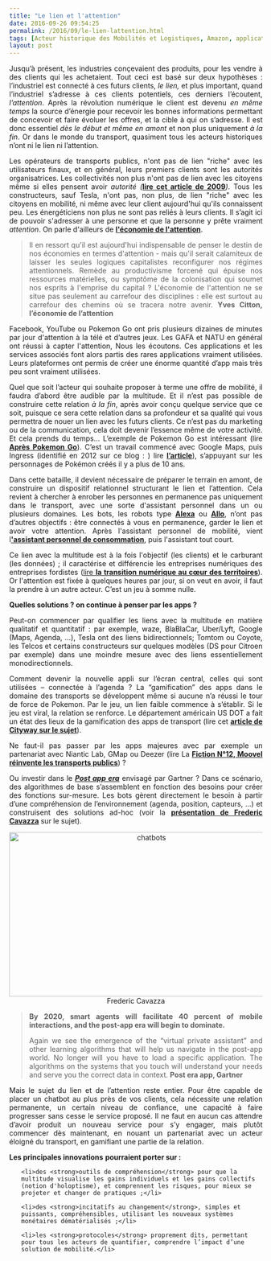 ```yaml
---
title: "Le lien et l'attention"
date: 2016-09-26 09:54:25
permalink: /2016/09/le-lien-lattention.html
tags: [Acteur historique des Mobilités et Logistiques, Amazon, application, assistant de mobilité, Assistant Personnel de Consommation, autorité des transports, citoyen, Comment agir pour changer les pratiques ?, confiance, connectivité, économie de l'attention, économie de l'expérience, innovation, marketing individualisé, Que sait-on de nos mobilités ?, Tesla]
layout: post
---
```


<p style="text-align: justify;">Jusqu’à présent, les industries conçevaient des produits, pour les vendre à des clients qui les achetaient. Tout ceci est basé sur deux hypothèses : l’industriel est connecté à ces futurs clients, <em>le lien,</em> et plus important, quand l’industriel s’adresse à ces clients potentiels, ces derniers l’écoutent, <em>l’attention</em>. Après la révolution numérique le client est devenu <em>en même temps</em> la source d’énergie pour recevoir les bonnes informations permettant de concevoir et faire évoluer les offres, et la cible à qui on s’adresse. Il est donc essentiel <em>dès le début et même en amont</em> et non plus uniquement <em>à la fin</em>. Or dans le monde du transport, quasiment tous les acteurs historiques n’ont ni le lien ni l’attention.</p>

<p style="text-align: justify;">Les opérateurs de transports publics, n'ont pas de lien "riche" avec les utilisateurs finaux, et en général, leurs premiers clients sont les autorités organisatrices. Les collectivités non plus n'ont pas de lien avec les citoyens même si elles pensent avoir <em>autorité (</em><strong><a href="http://transportsdufutur.ademe.fr/2009/11/autorite-des-transports-vers-une-revolution.html?hlst=autorit%C3%A9" target="_blank">lire cet article de 2009</a></strong><em>)</em>. Tous les constructeurs, sauf Tesla, n'ont pas, non plus, de lien "riche" avec les citoyens en mobilité, ni même avec leur client aujourd'hui qu'ils connaissent peu. Les énergéticiens non plus ne sont pas reliés à leurs clients. Il s’agit ici de pouvoir s'adresser à une personne et que la personne y prête vraiment <em>attention</em>. On parle d'ailleurs de <strong><a href="https://lejournal.cnrs.fr/articles/lattention-un-bien-precieux" target="_blank">l'économie de l'attention</a></strong>.</p>

<p style="text-align: justify;"><!--more--></p>



<blockquote>

<p style="text-align: justify;">Il en ressort qu'il est aujourd'hui indispensable de penser le destin de nos économies en termes d'attention - mais qu'il serait calamiteux de laisser les seules logiques capitalistes reconfigurer nos régimes attentionnels. Remède au productivisme forcené qui épuise nos ressources matérielles, ou symptôme de la colonisation qui soumet nos esprits à l'emprise du capital ? L'économie de l'attention ne se situe pas seulement au carrefour des disciplines : elle est surtout au carrefour des chemins où se tracera notre avenir. <strong>Yves Citton, l’économie de l’attention</strong></p>

</blockquote>

<p style="text-align: justify;">Facebook, YouTube ou Pokemon Go ont pris plusieurs dizaines de minutes par jour d'attention à la télé et d’autres jeux. Les GAFA et NATU en général ont réussi à capter l'attention, Nous les écoutons. Ces applications et les services associés font alors partis des rares applications vraiment utilisées. Leurs plateformes ont permis de créer une énorme quantité d’app mais très peu sont vraiment utilisées.</p>

<p style="text-align: justify;">Quel que soit l’acteur qui souhaite proposer à terme une offre de mobilité, il faudra d’abord être audible par la multitude. Et il n’est pas possible de construire cette relation <em>à la fin</em>, après avoir conçu quelque service que ce soit, puisque ce sera cette relation dans sa profondeur et sa qualité qui vous permettra de nouer un lien avec les futurs clients. Ce n’est pas du marketing ou de la communication, cela doit devenir l’essence même de votre activité. Et cela prends du temps… L’exemple de Pokemon Go est intéressant (lire <strong><a href="http://transportsdufutur.ademe.fr/2016/07/apres-pokemon-go.html?hlst=natu" target="_blank">Après Pokemon Go</a></strong>). C’est un travail commencé avec Google Maps, puis Ingress (identifié en 2012 sur ce blog : ) lire <strong><a href="http://transportsdufutur.ademe.fr/2012/11/ibm-dans-son-dernier-executive-report-tranforming-retail-engaging-customers-through-information-influencers-and-interacti.html" target="_blank">l’article</a></strong>), s’appuyant sur les personnages de Pokémon créés il y a plus de 10 ans.</p>

<p style="text-align: justify;">Dans cette bataille, il devient nécessaire de préparer le terrain en amont, de construire un dispositif relationnel structurant le lien et l’attention. Cela revient à chercher à enrober les personnes en permanence pas uniquement dans le transport, avec une sorte d'assistant personnel dans un ou plusieurs domaines. Les bots, les robots type <strong><a href="https://developer.amazon.com/alexa" target="_blank">Alexa</a></strong> ou <strong><a href="https://allo.google.com/" target="_blank">Allo</a></strong>, n’ont pas d’autres objectifs : être connectés à vous en permanence, garder le lien et avoir votre attention. Après l'assistant personnel de mobilité, vient l<a href="http://transportsdufutur.ademe.fr/2011/09/la-transparence-logistique-et-lassistant-personnel-de-consommation-2.html?hlst=assistant+personnel+de+consommation" target="_blank"><strong>'assistant personnel de consommation</strong></a>, puis l'assistant tout court.</p>

<p style="text-align: justify;">Ce lien avec la multitude est à la fois l'objectif (les clients) et le carburant (les données) ; il caractérise et différencie les entreprises numériques des entreprises fordistes (<a href="http://lafabriquedesmobilites.fr/articles/la-fabrique/numerique/" target="_blank">lire <strong>la transition numérique au cœur des territoires</strong></a>). Or l'attention est fixée à quelques heures par jour, si on veut en avoir, il faut la prendre à un autre acteur. C’est un jeu à somme nulle.</p>

<p style="text-align: justify;"><strong>Quelles solutions ? on continue à penser par les apps ?</strong></p>

<p style="text-align: justify;">Peut-on commencer par qualifier les liens avec la multitude en matière qualitatif et quantitatif : par exemple, waze, BlaBlaCar, Uber/Lyft, Google (Maps, Agenda, …), Tesla ont des liens bidirectionnels; Tomtom ou Coyote, les Telcos et certains constructeurs sur quelques modèles (DS pour Citroen par exemple) dans une moindre mesure avec des liens essentiellement monodirectionnels.</p>

<p style="text-align: justify;">Comment devenir la nouvelle appli sur l’écran central, celles qui sont utilisées – connectée à l’agenda ? La “gamification” des apps dans le domaine des transports se développent même si aucune n’a réussi le tour de force de Pokemon. Par le jeu, un lien faible commence à s’établir. Si le jeu est viral, la relation se renforce. Le département américain US DOT a fait un état des lieux de la gamification des apps de transport (lire cet <strong><a href="http://simplifier-la-mobilite.tumblr.com/post/147833408951/les-app-qui-influencent-le-choix-modal" target="_blank">article de Cityway sur le sujet</a></strong>).</p>

<p style="text-align: justify;">Ne faut-il pas passer par les apps majeures avec par exemple un partenariat avec Niantic Lab, GMap ou Deezer (lire La <strong><a href="http://transportsdufutur.ademe.fr/2016/06/reinvente-transports-publics.html?hlst=natu" target="_blank">Fiction N°12, Moovel réinvente les transports publics</a></strong>) ?</p>

<p style="text-align: justify;">Ou investir dans le <strong><em><a href="http://www.itworldcanada.com/article/gartner-top-ten-predictions-for-2016-and-post-app-era/377594" target="_blank">Post app era</a></em></strong> envisagé par Gartner ? Dans ce scénario, des algorithmes de base s’assemblent en fonction des besoins pour créer des fonctions sur-mesure. Les bots gèrent directement le besoin à partir d’une compréhension de l’environnement (agenda, position, capteurs, …) et construisent des solutions ad-hoc (voir la <strong><a href="https://fredcavazza.net/2016/09/21/les-chatbots-ne-sont-quune-etape-intermediaire-vers-les-interfaces-naturelles/" target="_blank">présentation de Frederic Cavazza</a></strong> sur le sujet).</p>

<p style="text-align: center;"><a href="http://transportsdufutur.ademe.fr/wp-content/uploads/sites/6/2016/09/chatbots.jpg" rel="attachment wp-att-4746"><img class="aligncenter wp-image-4746 size-full" src="http://transportsdufutur.ademe.fr/wp-content/uploads/sites/6/2016/09/chatbots.jpg" alt="chatbots" width="550" height="327" /></a>Frederic Cavazza</p>



<blockquote>

<p style="text-align: justify;"><strong>By 2020, smart agents will facilitate 40 percent of mobile interactions, and the post-app era will begin to dominate.</strong></p>

<p style="text-align: justify;">Again we see the emergence of the “virtual private assistant” and other learning algorithms that will help us navigate in the post-app world. No longer will you have to load a specific application. The algorithms on the systems that you touch will understand your needs and serve you the correct data in context. <strong>Post era app, Gartner</strong></p>

</blockquote>

<p style="text-align: justify;">Mais le sujet du lien et de l’attention reste entier. Pour être capable de placer un chatbot au plus près de vos clients, cela nécessite une relation permanente, un certain niveau de confiance, une capacité à faire progresser sans cesse le service proposé. Il ne faut en aucun cas attendre d’avoir produit un nouveau service pour s’y engager, mais plutôt commencer dès maintenant, en nouant un partenariat avec un acteur éloigné du transport, en gamifiant une partie de la relation.</p>

<strong>Les principales innovations</strong> <strong>pourraient porter sur :</strong>

<ul>

	<li>des <strong>outils de compréhension</strong> pour que la multitude visualise les gains individuels et les gains collectifs (notion d'holoptisme), et comprennent les risques, pour mieux se projeter et changer de pratiques ;</li>

	<li>des <strong>incitatifs au changement</strong>, simples et puissants, compréhensibles, utilisant les nouveaux systèmes monétaires dématérialisés ;</li>

	<li>les <strong>protocoles</strong> proprement dits, permettant pour tous les acteurs de quantifier, comprendre l’impact d’une solution de mobilité.</li>

</ul>
